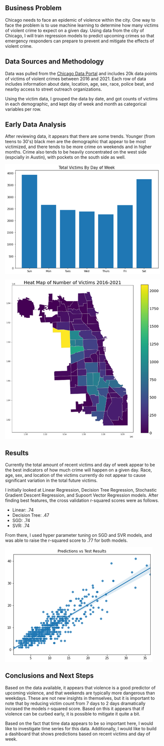 ## Business Problem
Chicago needs to face an epidemic of violence within the city. One way to face the problem is to use machine learning to determine how many victims of violent crime to expect on a given day. Using data from the city of Chicago, I will train regression models to predict upcoming crimes so that emergency responders can prepare to prevent and mitigate the effects of violent crime.

## Data Sources and Methodology
Data was pulled from the [Chicago Data Portal](https://data.cityofchicago.org/Public-Safety/Violence-Reduction-Victims-of-Homicides-and-Non-Fa/gumc-mgzr) and includes 20k data points of victims of violent crimes between 2016 and 2021. Each row of data includes information about date, location, age, sex, race, police beat, and nearby access to street outreach organizations.

Using the victim data, I grouped the data by date, and got counts of victims in each demographic, and kept day of week and month as categorical variables per row.

## Early Data Analysis
After reviewing data, it appears that there are some trends. Younger (from teens to 30's) black men are the demographic that appear to be most victimized, and there tends to be more crime on weekends and in higher months. Crime also tends to be heavily concentrated on the west side (espcially in Austin), with pockets on the south side as well.

![dow graph](/images/cap_dow.png)

![Cap_Heatmap](/images/Cap_Heatmap.png)

## Results
Currently the total amount of recent victims and day of week appear to be the best indicators of how much crime will happen on a given day. Race, age, sex, and location of the victims currently do not appear to cause significant variation in the total future victims.

I initially looked at Linear Regression, Decision Tree Regression, Stochastic Gradient Descent Regression, and Supoort Vector Regression models. After finding best features, the cross validation r-squared scores were as follows. 

* Linear: .74
* Decision Tree: .47
* SGD: .74
* SVR: .74

From there, I used hyper parameter tuning on SGD and SVR models, and was able to raise the r-squared score to .77 for both models.

![preds](/images/cap_predsvresults.png)

## Conclusions and Next Steps
Based on the data available, it appears that violence is a good predictor of upcoming violence, and that weekends are typically more dangerous than weekdays. These are not new insights in themselves, but it is important to note that by reducing victim count from 7 days to 2 days dramatically incrased the models r-squared score. Based on this it appears that if violence can be curbed early, it is possible to mitigate it quite a bit.

Based on the fact that time data appears to be so important here, I would like to investigate time series for this data. Additionally, I would like to build a dashboard that shows predictions based on recent victims and day of week. 
